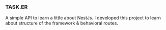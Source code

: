 ### TASK.ER

<p>
  A simple API to learn a little about NestJs. I developed this project
  to learn about structure of the framework & behavioral routes.
</p>
